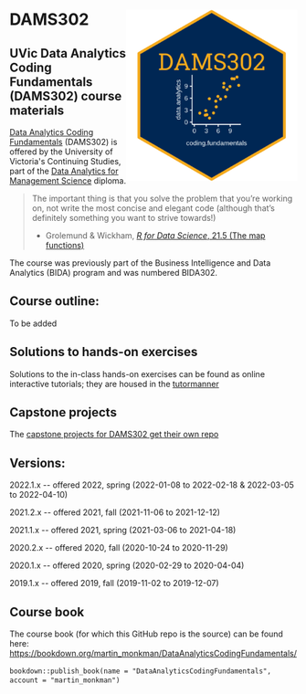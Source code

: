 DAMS302 <img src="hex_sticker/DAMS302_hex_400_sq.png" align="right" width="300"/>
==========================================================


## UVic Data Analytics Coding Fundamentals (DAMS302) course materials

[Data Analytics Coding Fundamentals](https://continuingstudies.uvic.ca/business-technology-and-public-relations/courses/data-analytics-coding-fundamentals) (DAMS302) is offered by the University of Victoria's Continuing Studies, part of the [Data Analytics for Management Science](https://continuingstudies.uvic.ca/data-computing-and-technology/programs/data-analytics-for-management-science) diploma.

> The important thing is that you solve the problem that you’re working on, not write the most concise and elegant code (although that’s definitely something you want to strive towards!)
> - Grolemund & Wickham, [_R for Data Science_, 21.5 (The map functions)](https://r4ds.had.co.nz/iteration.html#the-map-functions)

The course was previously part of the Business Intelligence and Data Analytics (BIDA) program and was numbered BIDA302.

## Course outline:

To be added

## Solutions to hands-on exercises

Solutions to the in-class hands-on exercises can be found as online interactive tutorials; they are housed in the [tutormanner](https://github.com/MonkmanMH/tutormanner) 

## Capstone projects

The [capstone projects for DAMS302 get their own repo](https://github.com/MonkmanMH/UVic_BIDA302_capstone)

## Versions:

2022.1.x -- offered 2022, spring (2022-01-08 to 2022-02-18 & 2022-03-05 to 2022-04-10)

2021.2.x -- offered 2021, fall (2021-11-06 to 2021-12-12)

2021.1.x -- offered 2021, spring (2021-03-06 to 2021-04-18)

2020.2.x -- offered 2020, fall (2020-10-24 to 2020-11-29)

2020.1.x -- offered 2020, spring (2020-02-29 to 2020-04-04) 

2019.1.x -- offered 2019, fall (2019-11-02 to 2019-12-07)


## Course book

The course book (for which this GitHub repo is the source) can be found here:
https://bookdown.org/martin_monkman/DataAnalyticsCodingFundamentals/


```
bookdown::publish_book(name = "DataAnalyticsCodingFundamentals", account = "martin_monkman")
```
